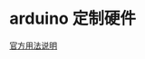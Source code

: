 # arduino 定制硬件

[官方用法说明](https://github.com/arduino/Arduino/wiki/Arduino-IDE-1.5-3rd-party-Hardware-specification)

